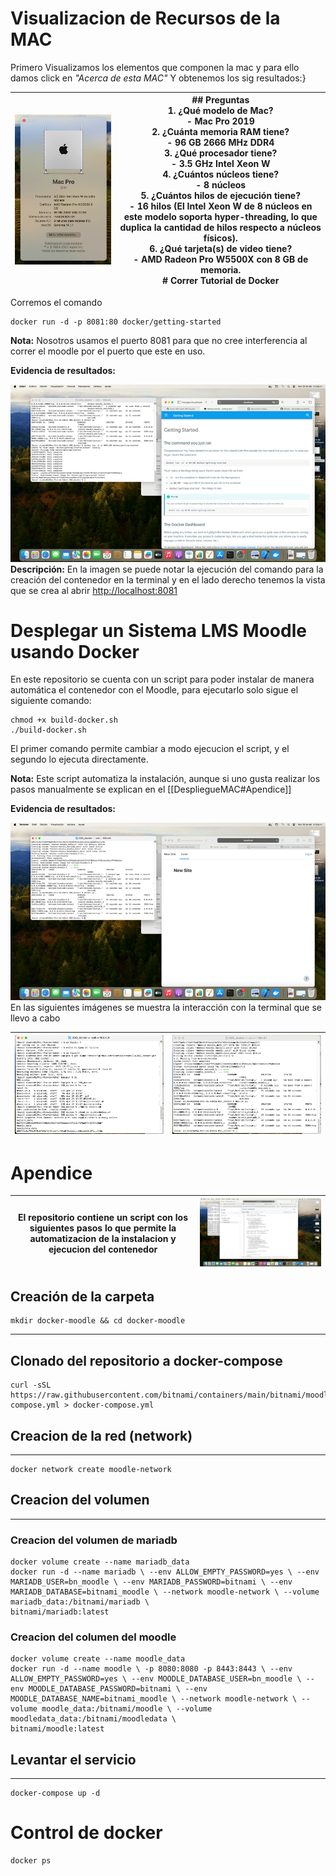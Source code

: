 # Visualizacion de Recursos de la MAC

Primero Visualizamos los elementos que componen la mac y para ello damos click en _"Acerca de esta MAC"_
Y obtenemos los sig resultados:}

| ![DetallesMac](./assets/Imagen1.jpg) | ## Preguntas<br>1. **¿Qué modelo de Mac?**<br>    - Mac Pro 2019<br>2. **¿Cuánta memoria RAM tiene?**<br>    - 96 GB 2666 MHz DDR4<br>3. **¿Qué procesador tiene?**<br>    - 3.5 GHz Intel Xeon W<br>4. **¿Cuántos núcleos tiene?**<br>    - 8 núcleos<br>5. **¿Cuántos hilos de ejecución tiene?**<br>    - **16 hilos** (El Intel Xeon W de 8 núcleos en este modelo soporta hyper-threading, lo que duplica la cantidad de hilos respecto a núcleos físicos).<br>6. **¿Qué tarjeta(s) de video tiene?**<br>    - AMD Radeon Pro W5500X con 8 GB de memoria.<br># Correr Tutorial de Docker |
| --------------------------- | --------------------------------------------------------------------------------------------------------------------------------------------------------------------------------------------------------------------------------------------------------------------------------------------------------------------------------------------------------------------------------------------------------------------------------------------------------------------------------------------------------------------------------------------------------------------------------------------- |

Corremos el comando
~~~
docker run -d -p 8081:80 docker/getting-started
~~~

**Nota:** Nosotros usamos el puerto 8081 para que no cree interferencia al correr el moodle por el puerto que este en uso.

**Evidencia de resultados:**

![Tutorial Completo](./assets/Imagen2.jpg)
**Descripción:** En la imagen se puede notar la ejecución del comando para la creación del contenedor en la terminal y en el lado derecho tenemos la vista que se crea al abrir  [http://localhost:8081](http://localhost:8081) 
# Desplegar un Sistema LMS Moodle usando Docker 
En este repositorio se cuenta con un script para poder instalar de manera automática el contenedor con el Moodle, para ejecutarlo solo sigue el siguiente comando:
~~~
chmod +x build-docker.sh
./build-docker.sh
~~~

El primer comando permite cambiar a modo ejecucion el script, y el segundo lo ejecuta directamente.

**Nota:** Este script automatiza la instalación, aunque si uno gusta realizar los pasos manualmente se explican en el [[DespliegueMAC#Apendice]]

**Evidencia de resultados:**

![Moodle Completo](./assets/Imagen3.jpg)
En las siguientes imágenes se muestra la interacción con la terminal que se llevo a cabo

| ![Shell1](./assets/Imagen4.jpg) | ![Shell2](./assets/Imagen5.jpg) |
| ---------------------- | ---------------------- |

# Apendice

| El repositorio contiene un script con los siguientes pasos lo que permite la automatizacion de la instalacion y ejecucion del contenedor | ![Script](./assets/Imagen6.jpg) |
| ---------------------------------------------------------------------------------------------------------------------------------------- | ---------------------- |

## Creación de la carpeta 
~~~
mkdir docker-moodle && cd docker-moodle 
~~~
---
## Clonado del repositorio a docker-compose
~~~
curl -sSL 
https://raw.githubusercontent.com/bitnami/containers/main/bitnami/moodle/docker
compose.yml > docker-compose.yml  
~~~

## Creacion de la red (network)
---

~~~
docker network create moodle-network 
~~~

## Creacion del volumen
---
### Creacion del volumen de mariadb
~~~
docker volume create --name mariadb_data 
docker run -d --name mariadb \ --env ALLOW_EMPTY_PASSWORD=yes \ --env MARIADB_USER=bn_moodle \ --env MARIADB_PASSWORD=bitnami \ --env MARIADB_DATABASE=bitnami_moodle \ --network moodle-network \ --volume mariadb_data:/bitnami/mariadb \ 
bitnami/mariadb:latest 
~~~

### Creacion del columen del moodle
~~~
docker volume create --name moodle_data 
docker run -d --name moodle \ -p 8080:8080 -p 8443:8443 \ --env ALLOW_EMPTY_PASSWORD=yes \ --env MOODLE_DATABASE_USER=bn_moodle \ --env MOODLE_DATABASE_PASSWORD=bitnami \ --env MOODLE_DATABASE_NAME=bitnami_moodle \ --network moodle-network \ --volume moodle_data:/bitnami/moodle \ --volume moodledata_data:/bitnami/moodledata \ 
bitnami/moodle:latest
~~~

## Levantar el servicio
---
~~~
docker-compose up -d
~~~


# Control de docker
~~~
docker ps
~~~

